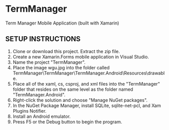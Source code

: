 # TermManager
Term Manager Mobile Application (built with Xamarin)

## SETUP INSTRUCTIONS
1. Clone or download this project. Extract the zip file.
2. Create a new Xamarin.Forms mobile application in Visual Studio.
3. Name the project "TermManager".
4. Place the image wgu.jpg into the folder called TermManager\TermManager\TermManager.Android\Resources\drawable.
5. Place all of the xaml, cs, csproj, and xml files into the "TermManager" folder that resides on the same level as the folder named "TermManager.Android".
6. Right-click the solution and choose "Manage NuGet packages".
7. In the NuGet Package Manager, install SQLite, sqlite-net-pcl, and Xam Plugins Notifier. 
8. Install an Android emulator.
9. Press F5 or the Debug button to begin the program.
